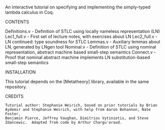 An interactive tutorial on specifying and implementing the simply-typed
lambda calculus in Coq.

CONTENTS

  Definitions.v     - Definition of STLC using locally nameless
                      representation (LN)
  Lec1\_full.v      - First set of lecture notes, with exercises
                      about LN
  Lec2\_full.v      - LN continued: type soundness for STLC
  Lemmas.v          - Auxiliary lemmas about LN, generated by LNgen tool
  Nominal.v         - Definition of STLC using nominal representation,
	                  abstract machine based small-step semantics
  Connect.v         - Proof that nominal abstract machine implements
                      LN substitution-based small-step semantics

INSTALLATION

  This tutorial depends on the [Metatheory] library, available in the same
  repository.


CREDITS

    Tutorial author: Stephanie Weirich, based on prior tutorials by Brian
    Aydemir and Stephanie Weirich, with help from Aaron Bohannon, Nate Foster,
    Benjamin Pierce, Jeffrey Vaughan, Dimitrios Vytiniotis, and Steve
    Zdancewic.  Adapted from code by Arthur Chargu'eraud.
